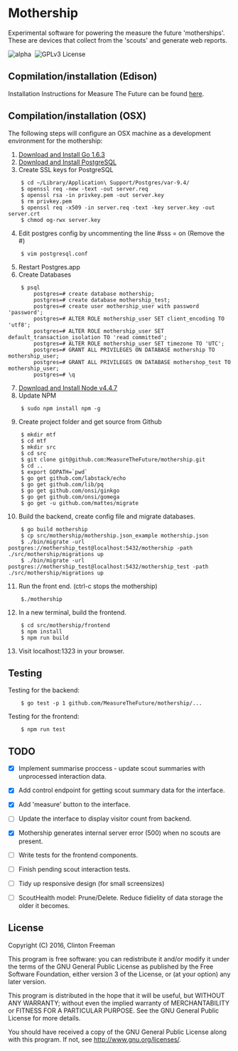 # Mothership

Experimental software for powering the measure the future 'motherships'. These are devices that collect from the 'scouts' and generate web reports.

![alpha](https://img.shields.io/badge/stability-alpha-orange.svg?style=flat "Alpha")&nbsp;
 ![GPLv3 License](https://img.shields.io/badge/license-GPLv3-blue.svg?style=flat "GPLv3 License")

## Copmilation/installation (Edison)

Installation Instructions for Measure The Future can be found [here](https://github.com/MeasureTheFuture/installer).

## Compilation/installation (OSX)

The following steps will configure an OSX machine as a development environment for the mothership:

1. [Download and Install Go 1.6.3](https://golang.org/dl/)
2. [Download and Install PostgreSQL](http://postgresapp.com/)
3. Create SSL keys for PostgreSQL
```
	$ cd ~/Library/Application\ Support/Postgres/var-9.4/
	$ openssl req -new -text -out server.req
	$ openssl rsa -in privkey.pem -out server.key
	$ rm privkey.pem
	$ openssl req -x509 -in server.req -text -key server.key -out server.crt
	$ chmod og-rwx server.key

```
4. Edit postgres config by uncommenting the line #sss = on (Remove the #)
```
	$ vim postgresql.conf
```
5. Restart Postgres.app
6. Create Databases
```
	$ psql
		postgres=# create database mothership;
		postgres=# create database mothership_test;
		postgres=# create user mothership_user with password 'password';
		postgres=# ALTER ROLE mothership_user SET client_encoding TO 'utf8';
		postgres=# ALTER ROLE mothership_user SET default_transaction_isolation TO 'read committed';
		postgres=# ALTER ROLE mothership_user SET timezone TO 'UTC';
		postgres=# GRANT ALL PRIVILEGES ON DATABASE mothership TO mothership_user;
		postgres=# GRANT ALL PRIVILEGES ON DATABASE mothershop_test TO mothership_user;
		postgres=# \q
```
7. [Download and Install Node v4.4.7](https://nodejs.org/en/)
8. Update NPM
```
	$ sudo npm install npm -g
```
9. Create project folder and get source from Github
```
	$ mkdir mtf
	$ cd mtf
	$ mkdir src
	$ cd src
	$ git clone git@github.com:MeasureTheFuture/mothership.git
	$ cd ..
	$ export GOPATH=`pwd`
	$ go get github.com/labstack/echo
	$ go get github.com/lib/pq
	$ go get github.com/onsi/ginkgo
	$ go get github.com/onsi/gomega
	$ go get -u github.com/mattes/migrate
```
10. Build the backend, create config file and migrate databases.
```
	$ go build mothership
	$ cp src/mothership/mothership.json_example mothership.json
	$ ./bin/migrate -url postgres://mothership_test@localhost:5432/mothership -path ./src/mothership/migrations up
	$ ./bin/migrate -url postgres://mothership_test@localhost:5432/mothership_test -path ./src/mothership/migrations up
```
11. Run the front end. (ctrl-c stops the mothership)
```
	$./mothership
```
12. In a new terminal, build the frontend.
```
	$ cd src/mothership/frontend
	$ npm install
	$ npm run build
```
13. Visit localhost:1323 in your browser.

## Testing

Testing for the backend:
```
	$ go test -p 1 github.com/MeasureTheFuture/mothership/...
```

Testing for the frontend:
```
	$ npm run test
```

## TODO

- [x] Implement summarise proccess - update scout summaries with unprocessed interaction data.
- [x] Add control endpoint for getting scout summary data for the interface.
- [x] Add 'measure' button to the interface.
- [ ] Update the interface to display visitor count from backend.
- [x] Mothership generates internal server error (500) when no scouts are present.
- [ ] Write tests for the frontend components.
- [ ] Finish pending scout interaction tests.
- [ ] Tidy up responsive design (for small screensizes)
- [ ] ScoutHealth model: Prune/Delete. Reduce fidielity of data storage the older it becomes.


## License

Copyright (C) 2016, Clinton Freeman

This program is free software: you can redistribute it and/or modify
it under the terms of the GNU General Public License as published by
the Free Software Foundation, either version 3 of the License, or
(at your option) any later version.

This program is distributed in the hope that it will be useful,
but WITHOUT ANY WARRANTY; without even the implied warranty of
MERCHANTABILITY or FITNESS FOR A PARTICULAR PURPOSE.  See the
GNU General Public License for more details.

You should have received a copy of the GNU General Public License
along with this program.  If not, see <http://www.gnu.org/licenses/>.
